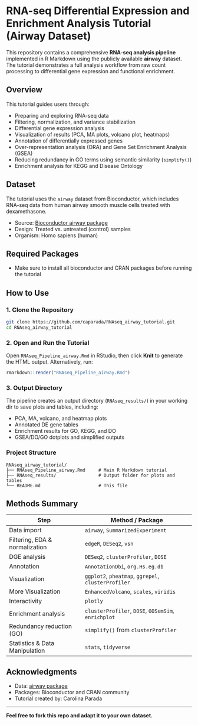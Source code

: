
# RNA-seq Differential Expression and Enrichment Analysis Tutorial (Airway Dataset)

This repository contains a comprehensive **RNA-seq analysis pipeline** implemented in R Markdown using the publicly available **airway** dataset. The tutorial demonstrates a full analysis workflow from raw count processing to differential gene expression and functional enrichment.

## Overview

This tutorial guides users through:

- Preparing and exploring RNA-seq data
- Filtering, normalization, and variance stabilization
- Differential gene expression analysis 
- Visualization of results (PCA, MA plots, volcano plot, heatmaps)
- Annotation of differentially expressed genes
- Over-representation analysis (ORA) and Gene Set Enrichment Analysis (GSEA)
- Reducing redundancy in GO terms using semantic similarity (`simplify()`)
- Enrichment analysis for KEGG and Disease Ontology

## Dataset

The tutorial uses the `airway` dataset from Bioconductor, which includes RNA-seq data from human airway smooth muscle cells treated with dexamethasone.

- Source: [Bioconductor airway package](https://bioconductor.org/packages/airway)
- Design: Treated vs. untreated (control) samples
- Organism: Homo sapiens (human)

## Required Packages

- Make sure to install all bioconductor and CRAN packages before running the tutorial

## How to Use

### 1. Clone the Repository

```bash
git clone https://github.com/caparada/RNAseq_airway_tutorial.git
cd RNAseq_airway_tutorial
```

### 2. Open and Run the Tutorial

Open `RNAseq_Pipeline_airway.Rmd` in RStudio, then click **Knit** to generate the HTML output. Alternatively, run:

```r
rmarkdown::render("RNAseq_Pipeline_airway.Rmd")
```

### 3. Output Directory

The pipeline creates an output directory (`RNAseq_results/`) in your working dir to save plots and tables, including:

- PCA, MA, volcano, and heatmap plots
- Annotated DE gene tables
- Enrichment results for GO, KEGG, and DO
- GSEA/DO/GO dotplots and simplified outputs

### Project Structure

```
RNAseq_airway_tutorial/
├── RNAseq_Pipeline_airway.Rmd     # Main R Markdown tutorial
├── RNAseq_results/                # Output folder for plots and tables
└── README.md                      # This file
```

## Methods Summary

| Step                            | Method / Package           |
|---------------------------------|----------------------------|
| Data import                     | `airway`, `SummarizedExperiment` |
| Filtering, EDA & normalization  | `edgeR`, `DESeq2`, `vsn` |
| DGE analysis                    | `DESeq2`, `clusterProfiler`, `DOSE` |
| Annotation                      | `AnnotationDbi`, `org.Hs.eg.db` |
| Visualization                   | `ggplot2`, `pheatmap`, `ggrepel`, `clusterProfiler` |
| More Visualization              | `EnhancedVolcano`, `scales`, `viridis` |
| Interactivity                   | `plotly` |
| Enrichment analysis             | `clusterProfiler`, `DOSE`, `GOSemSim`, `enrichplot` |
| Redundancy reduction (GO)       | `simplify()` from `clusterProfiler` |
| Statistics & Data Manipulation  | `stats`, `tidyverse` |


## Acknowledgments

- Data: [airway package](https://bioconductor.org/packages/airway)
- Packages: Bioconductor and CRAN community
- Tutorial created by: Carolina Parada

---

**Feel free to fork this repo and adapt it to your own dataset.**
